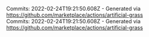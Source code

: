 Commits: 2022-02-24T19:21:50.608Z - Generated via https://github.com/marketplace/actions/artificial-grass
<br>
Commits: 2022-02-24T19:21:50.608Z - Generated via https://github.com/marketplace/actions/artificial-grass
<br>
